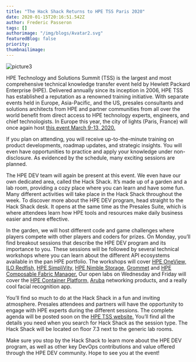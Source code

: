 ```yaml
---
title: "The Hack Shack Returns to HPE TSS Paris 2020"
date: 2020-01-15T20:16:51.542Z
author: Frederic Passeron 
tags: []
authorimage: "/img/blogs/Avatar2.svg"
featuredBlog: false
priority:
thumbnailimage:
---
```

![picture3](https://hpe-developer-portal.s3.amazonaws.com/uploads/media/2019/10/picture3-1579119466925.png)

HPE Technology and Solutions Summit (TSS) is the largest and most comprehensive technical knowledge transfer event held by Hewlett Packard Enterprise (HPE).  Delivered annually since its inception in 2006, HPE TSS has established a reputation as a renowned training initiative. With separate events held in Europe, Asia-Pacific, and the US, presales consultants and solutions architects from HPE and partner communities  from all over the world benefit from direct access to HPE technology experts, engineers, and chief technologists. In Europe this year, the city of lights (Paris, France) will once again host [this event March 9-13, 2020.](https://h41382.www4.hpe.com/tss/)

If you plan on attending, you will receive up-to-the-minute training on product developments, roadmap updates, and strategic insights. You will even have opportunities to practice and apply your knowledge under non-disclosure. As evidenced by the schedule, many exciting sessions are planned.

The HPE DEV team will again be present at this event. We even have our own dedicated area, called the Hack Shack. It’s made up of a garden and a lab room, providing a cozy place where you can learn and have some fun. Many different activities will take place in the Hack Shack throughout the week. To discover more about the HPE DEV program, head straight to the Hack Shack desk. It opens at the same time as the Presales Suite, which is where attendees learn how HPE tools and resources make daily business easier and more effective. 

In the garden, we will host different code and game challenges where players compete with other players and coders for prizes. On Monday, you’ll find breakout sessions that describe the HPE DEV program and its importance to you. These sessions will be followed by several technical workshops where you can learn about the different API ecosystems available in the pan HPE portfolio. The workshops will cover [HPE OneView,](https://developer.hpe.com/platform/hpe-oneview/home) [ILO Redfish,](https://developer.hpe.com/platform/ilo-restful-api/home) [HPE SimpliVity,](https://developer.hpe.com/platform/hpe-simplivity/home) [HPE Nimble Storage,](https://developer.hpe.com/platform/hpe-nimble-storage/home) [Grommet](https://developer.hpe.com/platform/grommet/home) and [HPE Composable Fabric Manager.](https://www.hpe.com/us/en/integrated-systems/composable-fabric.html#portfolio) Our open labs on Wednesday and Friday will cover the [HPE Container Platform,](https://developer.hpe.com/platform/bluedata/home) [Aruba](https://www.arubanetworks.com/) networking products, and a really cool facial recognition app.

You’ll find so much to do at the Hack Shack in a fun and inviting atmosphere. Presales attendees and partners will have the opportunity to engage with HPE experts during the different sessions. The complete agenda will be posted soon on the [HPE TSS website.](https://h41382.www4.hpe.com/tss/#agenda) You’ll find all the details you need when you search for Hack Shack as the session type. The Hack Shack will be located on floor 7.3 next to the generic lab rooms.

Make sure you stop by the Hack Shack to learn more about the HPE DEV program, as well as other key DevOps contributions and value offered through the HPE DEV community. Hope to see you at the event!
